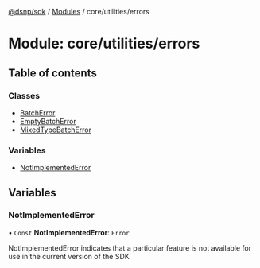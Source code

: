 [@dsnp/sdk](../README.md) / [Modules](../modules.md) / core/utilities/errors

# Module: core/utilities/errors

## Table of contents

### Classes

- [BatchError](../classes/core_utilities_errors.batcherror.md)
- [EmptyBatchError](../classes/core_utilities_errors.emptybatcherror.md)
- [MixedTypeBatchError](../classes/core_utilities_errors.mixedtypebatcherror.md)

### Variables

- [NotImplementedError](core_utilities_errors.md#notimplementederror)

## Variables

### NotImplementedError

• `Const` **NotImplementedError**: `Error`

NotImplementedError indicates that a particular feature is not available for
use in the current version of the SDK
